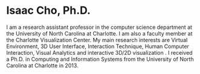 <h1> Isaac Cho, Ph.D. </h1>

I am a research assistant professor in the computer science department at the University of North Carolina at Charlotte. I am also a faculty member at the Charlotte Visualization Center. My main research interests are Virtual Environment, 3D User Interface, Interaction Technique, Human Computer Interaction, Visual Analytics and interactive 3D/2D visualization . I received a Ph.D. in Computing and Information Systems from the University of North Carolina at Charlotte in 2013.
